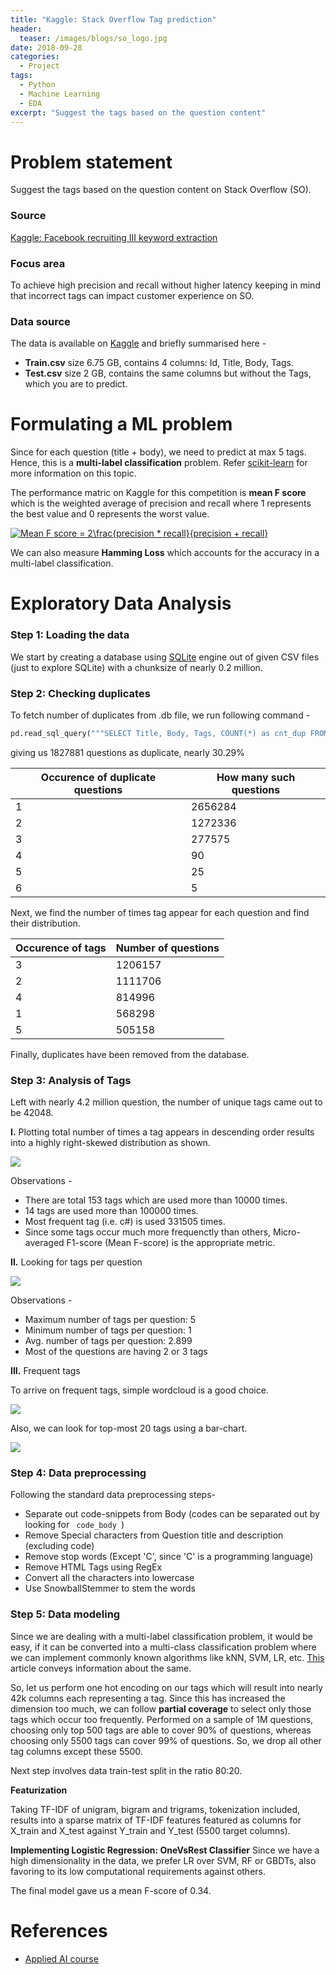 ```yaml
---
title: "Kaggle: Stack Overflow Tag prediction"
header:
  teaser: /images/blogs/so_logo.jpg
date: 2018-09-28
categories:
  - Project
tags: 
  - Python
  - Machine Learning
  - EDA
excerpt: "Suggest the tags based on the question content"
---
```


# Problem statement
Suggest the tags based on the question content on Stack Overflow (SO).

### Source
[Kaggle: Facebook recruiting III keyword extraction](https://www.kaggle.com/c/facebook-recruiting-iii-keyword-extraction)

### Focus area
To achieve high precision and recall without higher latency keeping in mind that incorrect tags can impact customer experience on SO.

### Data source
The data is available on [Kaggle](https://www.kaggle.com/c/facebook-recruiting-iii-keyword-extraction/data) and briefly summarised here - 

* **Train.csv** size 6.75 GB, contains 4 columns: Id, Title, Body, Tags.
* **Test.csv** size 2 GB, contains the same columns but without the Tags, which you are to predict.

# Formulating a ML problem
Since for each question (title + body), we need to predict at max 5 tags. Hence, this is a **multi-label classification** problem. Refer [scikit-learn](http://scikit-learn.org/stable/modules/multiclass.html) for more information on this topic.  

The performance matric on Kaggle for this competition is **mean F score** which is the weighted average of precision and recall where 1 represents the best value and 0 represents the worst value.  

<a href="https://www.codecogs.com/eqnedit.php?latex=Mean&space;F1&space;score&space;=&space;2\frac{precision&space;*&space;recall}{precision&space;&plus;&space;recall}" target="_blank"><img src="https://latex.codecogs.com/gif.latex?Mean&space;F1&space;score&space;=&space;2\frac{precision&space;*&space;recall}{precision&space;&plus;&space;recall}" title="Mean F score = 2\frac{precision * recall}{precision + recall}" /></a>

We can also measure **Hamming Loss** which accounts for the accuracy in a multi-label classification.

# Exploratory Data Analysis

### Step 1: Loading the data
We start by creating a database using [SQLite](https://www.sqlite.org/index.html) engine out of given CSV files (just to explore SQLite) with a chunksize of nearly 0.2 million.

### Step 2: Checking duplicates
To fetch number of duplicates from .db file, we run following command -  
```python
pd.read_sql_query("""SELECT Title, Body, Tags, COUNT(*) as cnt_dup FROM data GROUP BY Title, Body, Tags""")
```

giving us 1827881 questions as duplicate, nearly 30.29% 

 
| Occurence of duplicate questions | How many such questions |
| ------------- | ------------- |
|1 |    2656284|
|2 |   1272336|
|3 |    277575|
|4 |        90|
|5 |        25|
|6 |         5|

Next, we find the number of times tag appear for each question and find their distribution.

| Occurence of tags | Number of questions |
| ------------- | ------------- |
|3  |  1206157|
|2  |  1111706|
|4  |   814996|
|1  |   568298|
|5 |     505158|

Finally, duplicates have been removed from the database.

### Step 3: Analysis of Tags
Left with nearly 4.2 million question, the number of unique tags came out to be 42048. 

**I.** Plotting total number of times a tag appears in descending order results into a highly right-skewed distribution as shown.  

![](/images/projects/Kaggle_StackOverflow_tag_prediction/1.png)

Observations -
* There are total 153 tags which are used more than 10000 times.
* 14 tags are used more than 100000 times.
* Most frequent tag (i.e. c#) is used 331505 times.
* Since some tags occur much more frequenctly than others, Micro-averaged F1-score (Mean F-score) is the appropriate metric.

**II.** Looking for tags per question  

![](/images/projects/Kaggle_StackOverflow_tag_prediction/2.png)

Observations - 
* Maximum number of tags per question: 5
* Minimum number of tags per question: 1
* Avg. number of tags per question: 2.899
* Most of the questions are having 2 or 3 tags

**III.** Frequent tags  

To arrive on frequent tags, simple wordcloud is a good choice.  

![](/images/projects/Kaggle_StackOverflow_tag_prediction/3.png)

Also, we can look for top-most 20 tags using a bar-chart.  

![](/images/projects/Kaggle_StackOverflow_tag_prediction/4.png)

### Step 4: Data preprocessing
Following the standard data preprocessing steps-  
* Separate out code-snippets from Body (codes can be separated out by looking for <code> code_body </code>)
* Remove Special characters from Question title and description (excluding code)
* Remove stop words (Except 'C', since 'C' is a programming language)
* Remove HTML Tags using RegEx
* Convert all the characters into lowercase
* Use SnowballStemmer to stem the words

### Step 5: Data modeling
Since we are dealing with a multi-label classification problem, it would be easy, if it can be converted into a multi-class classification problem where we can implement commonly known algorithms like kNN, SVM, LR, etc. [This](https://www.analyticsvidhya.com/blog/2017/08/introduction-to-multi-label-classification/) article conveys information about the same.  

So, let us perform one hot encoding on our tags which will result into nearly 42k columns each representing a tag. Since this has increased the dimension too much, we can follow **partial coverage** to select only those tags which occur too frequently. Performed on a sample of 1M questions, choosing only top 500 tags are able to cover 90% of questions, whereas choosing only 5500 tags can cover 99% of questions. So, we drop all other tag columns except these 5500.  

Next step involves data train-test split in the ratio 80:20.

**Featurization**  

Taking TF-IDF of unigram, bigram and trigrams, tokenization included, results into a sparse matrix of TF-IDF features featured as columns for X_train and X_test against Y_train and Y_test (5500 target columns).

**Implementing Logistic Regression: OneVsRest Classifier**
Since we have a high dimensionality in the data, we prefer LR over SVM, RF or GBDTs, also favoring to its low computational requirements against others.

The final model gave us a mean F-score of 0.34. 


# References
* [Applied AI course](https://www.appliedaicourse.com)
